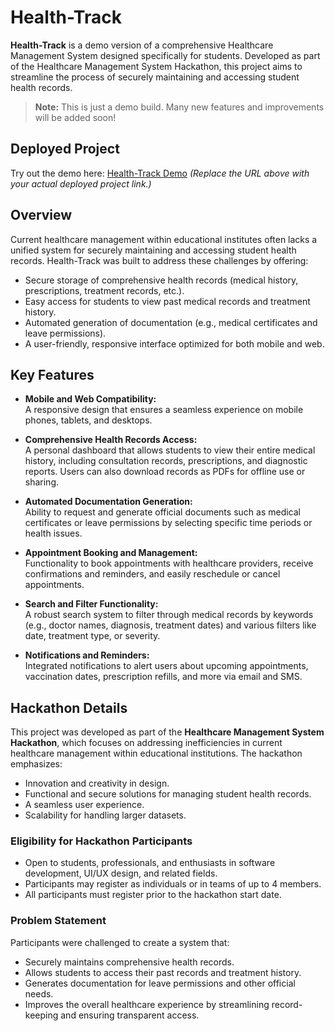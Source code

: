 # Health-Track

**Health-Track** is a demo version of a comprehensive Healthcare Management System designed specifically for students. Developed as part of the Healthcare Management System Hackathon, this project aims to streamline the process of securely maintaining and accessing student health records.

> **Note:** This is just a demo build. Many new features and improvements will be added soon!

## Deployed Project

Try out the demo here: [Health-Track Demo]([https://your-deployed-project-link.com](https://health-track-bay.vercel.app/))  
*(Replace the URL above with your actual deployed project link.)*

## Overview

Current healthcare management within educational institutes often lacks a unified system for securely maintaining and accessing student health records. Health-Track was built to address these challenges by offering:
- Secure storage of comprehensive health records (medical history, prescriptions, treatment records, etc.).
- Easy access for students to view past medical records and treatment history.
- Automated generation of documentation (e.g., medical certificates and leave permissions).
- A user-friendly, responsive interface optimized for both mobile and web.

## Key Features

- **Mobile and Web Compatibility:**  
  A responsive design that ensures a seamless experience on mobile phones, tablets, and desktops.

- **Comprehensive Health Records Access:**  
  A personal dashboard that allows students to view their entire medical history, including consultation records, prescriptions, and diagnostic reports. Users can also download records as PDFs for offline use or sharing.

- **Automated Documentation Generation:**  
  Ability to request and generate official documents such as medical certificates or leave permissions by selecting specific time periods or health issues.

- **Appointment Booking and Management:**  
  Functionality to book appointments with healthcare providers, receive confirmations and reminders, and easily reschedule or cancel appointments.

- **Search and Filter Functionality:**  
  A robust search system to filter through medical records by keywords (e.g., doctor names, diagnosis, treatment dates) and various filters like date, treatment type, or severity.

- **Notifications and Reminders:**  
  Integrated notifications to alert users about upcoming appointments, vaccination dates, prescription refills, and more via email and SMS.

## Hackathon Details

This project was developed as part of the **Healthcare Management System Hackathon**, which focuses on addressing inefficiencies in current healthcare management within educational institutions. The hackathon emphasizes:
- Innovation and creativity in design.
- Functional and secure solutions for managing student health records.
- A seamless user experience.
- Scalability for handling larger datasets.

### Eligibility for Hackathon Participants

- Open to students, professionals, and enthusiasts in software development, UI/UX design, and related fields.
- Participants may register as individuals or in teams of up to 4 members.
- All participants must register prior to the hackathon start date.

### Problem Statement

Participants were challenged to create a system that:
- Securely maintains comprehensive health records.
- Allows students to access their past records and treatment history.
- Generates documentation for leave permissions and other official needs.
- Improves the overall healthcare experience by streamlining record-keeping and ensuring transparent access.

